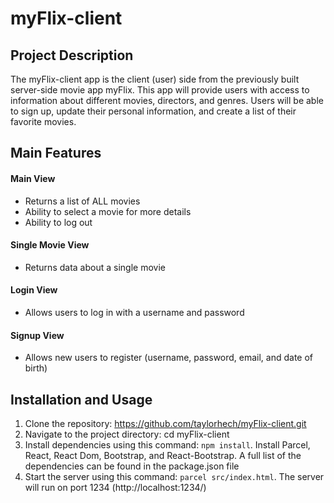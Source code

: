 # myFlix-client

## Project Description
The myFlix-client app is the client (user) side from the previously built server-side movie app myFlix. This app will provide users with access to information about different movies, directors, and genres. Users will be able to sign up, update their personal information, and create a list of their favorite movies.

## Main Features
#### Main View
- Returns a list of ALL movies
- Ability to select a movie for more details
- Ability to log out

#### Single Movie View
- Returns data about a single movie

#### Login View
- Allows users to log in with a username and password

#### Signup View
- Allows new users to register (username, password, email, and date of birth)

## Installation and Usage
1. Clone the repository: https://github.com/taylorhech/myFlix-client.git
2. Navigate to the project directory: cd myFlix-client
3. Install dependencies using this command: `npm install`. Install Parcel, React, React Dom, Bootstrap, and React-Bootstrap. A full list of the dependencies can be found in the package.json file
4. Start the server using this command: `parcel src/index.html`. The server will run on port 1234 (http://localhost:1234/)